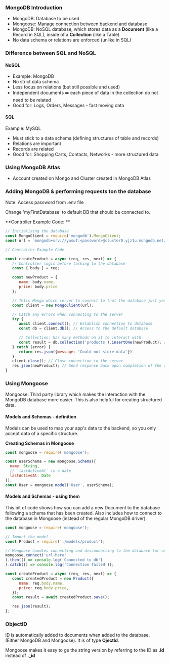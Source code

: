 ### MongoDB Introduction

- MongoDB: Database to be used
- Mongoose: Manage connection between backend and database
- MongoDB: NoSQL database, which stores data as a **Document** (like a Record in SQL), inside of a **Collection** (like a Table)
- No data schema or relations are enforced (unlike in SQL)

### Difference between SQL and NoSQL

#### NoSQL

- Example: MongoDB
- No strict data schema
- Less focus on relations (but still possible and used)
- Independent documents ➡️ each piece of data in the collection do not need to be related
- Good for: Logs, Orders, Messages - fast moving data

#### SQL

Example: MySQL
- Must stick to a data schema (defining structures of table and records)
- Relations are important
- Records are related
- Good for: Shopping Carts, Contacts, Networks - more structured data

### Using MongoDB Atlas

- Account created on Mongo and Cluster created in MongoDB Atlas

### Adding MongoDB & performing requests ton the database

Note: Access password from .env file

Change 'myFirstDatabase' to default DB that should be connected to.

**Controller Example Code: **
```js
// Initialising the database
const MongoClient = require('mongodb').MongoClient;
const url = `mongodb+srv://yusuf:<password>@cluster0.yjz1u.mongodb.net/myFirstDatabase?retryWrites=true&w=majority`

// Controller Example Code

const createProduct = async (req, res, next) => {
   // Controller logic before talking to the database
   const { body } = req;

   const newProduct = {
      name: body.name,
      price: body.price
   };

   // Tells Mongo which server to connect to (not the database just yet)
   const client = new MongoClient(url); 

   // Catch any errors when connecting to the server
   try {
      await client.connect(); // Establish connection to database
      const db = client.db(); // Access to the default database

      // Collection: has many methods on it to interact with
      const result = db.collection('products').insertOne(newProduct); // Access existing collection OR make a new collection if it doesn't exist
   } catch (error) { 
      return res.json({message: 'Could not store data'})
   }
   client.close(); // Close connection to the server
   res.json(newProduct); // Send response back upon completion of the request
}
```

### Using Mongoose

Mongoose: Third party library which makes the interaction with the MongoDB database more easier. This is also helpful for creating structured data.

#### Models and Schemas - definition

Models can be used to map your app's data to the backend, so you only accept data of a specific structure. 

**Creating Schemas in Mongoose**
```js
const mongoose = require('mongoose');

const userSchema = new mongoose.Schema({
  name: String,
  // `lastActiveAt` is a date
  lastActiveAt: Date
});
const User = mongoose.model('User', userSchema);
```

#### Models and Schemas - using them

This bit of code shows how you can add a new Document to the database following a schema that has been created. Also includes how to connect to the database in Mongoose (instead of the regular MongoDB driver).

```js
const mongoose = require('mongoose');

// Import the model
const Product = require('./models/product');

// Mongoose handles connecting and disconnecting to the database for us - returns a Promise
mongoose.connect('url-here'
).then(() => console.log('Connected to db')
).catch(() => console.log('Connection failed'));

const createProduct = async (req, res, next) => {
   const createdProduct = new Product({
      name: req.body.name,
      price: req.body.price,
   });
   const result = await createdProduct.save(); 

   res.json(result);
};

```

### ObjectID

ID is automatically added to documents when added to the database. (Either MongoDB and Mongoose). It is of type **OjectId**. 

Mongoose makes it easy to ge the string version by referring to the ID as **.id** instead of **._id**
